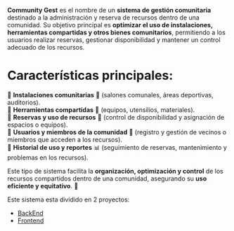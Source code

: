 **Community Gest** es el nombre de un **sistema de gestión comunitaria** destinado a la administración y reserva de recursos dentro de una comunidad. Su objetivo principal es **optimizar el uso de instalaciones, herramientas compartidas y otros bienes comunitarios**, permitiendo a los usuarios realizar reservas, gestionar disponibilidad y mantener un control adecuado de los recursos.
# Características principales:
🔹 **Instalaciones comunitarias** 🏢 (salones comunales, áreas deportivas, auditorios).  
🔹 **Herramientas compartidas** 🔧 (equipos, utensilios, materiales).  
🔹 **Reservas y uso de recursos** 📅 (control de disponibilidad y asignación de espacios o equipos).  
🔹 **Usuarios y miembros de la comunidad** 👥 (registro y gestión de vecinos o miembros que acceden a los recursos).  
🔹 **Historial de uso y reportes** 📊 (seguimiento de reservas, mantenimiento y problemas en los recursos).

Este tipo de sistema facilita la **organización, optimización y control** de los recursos compartidos dentro de una comunidad, asegurando su **uso eficiente y equitativo**. 🚀

Este sistema esta dividido en 2 proyectos:
- [BackEnd](BackEnd.md)
- [Frontend](Frontend.md)

